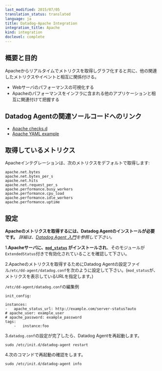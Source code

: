 ```yaml
---
last_modified: 2015/07/05
translation_status: translated
language: ja
title: Datadog-Apache Integration
integration_title: Apache
kind: integration
doclevel: complete
---
```

<!-- <div id="int-overview">
<h3>Overview</h3>

<p>Get metrics from Apache in real time; graph them and correlate them with other relevant system metrics and events.</p>
<ul>
  <li>Visualize your web server performance</li>
  <li>Correlate the performance of Apache with the rest of your applications</li>
</ul>

</div> -->

## 概要と目的


Apacheからリアルタイムでメトリクスを取得しグラフ化すると共に、他の関連したメトリクスやイベントと相互に関係付ける。

* Webサーバのパフォーマンスの可視化する
* Apacheのパフォーマンスをインフラに含まれる他のアプリケーションと相互に関連付けて把握する


<!-- From the open-source Agent:

* <a href="https://github.com/DataDog/integrations-core/blob/master/apache/conf.yaml.example">Apache YAML example</a>
* <a href="https://github.com/DataDog/integrations-core/blob/master/apache/check.py">Apache checks.d</a> -->

## Datadog Agentの関連ソールコードへのリンク

* [Apache checks.d](https://github.com/DataDog/integrations-core/blob/master/apache/check.py)
* [Apache YAML example](https://github.com/DataDog/integrations-core/blob/master/apache/conf.yaml.example)


<!-- The following metrics are collected by default with the Apache integration:

    apache.net.bytes
    apache.net.bytes_per_s
    apache.net.hits
    apache.net.request_per_s
    apache.performance.busy_workers
    apache.performance.cpu_load
    apache.performance.idle_workers
    apache.performance.uptime -->

## 取得しているメトリクス

Apacheインテグレーションは、次のメトリクスをデフォルトで取得します:

    apache.net.bytes
    apache.net.bytes_per_s
    apache.net.hits
    apache.net.request_per_s
    apache.performance.busy_workers
    apache.performance.cpu_load
    apache.performance.idle_workers
    apache.performance.uptime


<!-- <div id="int-configuration">
<h3>Configuration</h3>
 <p><em>To capture Apache metrics you need to install the Datadog agent.</em></p>

<ol>
  <li><b>Make sure that <a href="http://httpd.apache.org/docs/2.0/mod/mod_status.html"><code>mod_status</code></a> is installed on your Apache server</b> with <code>ExtendedStatus</code> set to <code>on</code></li>
  <li>Configure the agent to connect to Apache<br>
      Edit <code>/etc/dd-agent/conf.d/apache.yaml</code><br><br>
        <pre class="textfile"><code>init_config:

instances:
    -   apache_status_url: http://example.com/server-status?auto
        # apache_user: example_user
        # apache_password: example_password
        tags:
            -   instance:foo
    </code>
</pre></li>

  <li>Restart the agent
        <pre class="linux"><code>sudo /etc/init.d/datadog-agent restart</code></pre>
  </li>
  <li> Verification:
  <pre class="verification"><code>sudo /etc/init.d/datadog-agent info</code></pre>
    </li>
</ol>
</div> -->


## 設定


**Apacheのメトリクスを取得するには、Datadog Agentのインストールが必要です。**
*詳細は、[Datadog Agent 入門](/ja/guides/basic_agent_usage/)を参照して下さい。*

1.**Apacheサーバに、[`mod_status`](http://httpd.apache.org/docs/2.0/mod/mod_status.html) がインストールされ**、そのモジュールが`ExtendedStatus`付きで有効化されていることを確認して下さい。

2.Apacheのメトリクスを取得するためにDatadog Agentの設定ファイル`/etc/dd-agent/datadog.conf`を次のように設定して下さい。(`mod_status`が、メトリクスを表示しているURLを指定します。)

  `/etc/dd-agent/datadog.conf`の編集例

~~~
init_config:

instances:
-   apache_status_url: http://example.com/server-status?auto
# apache_user: example_user
# apache_password: example_password
tags:
    -   instance:foo
~~~

3.`datadog.conf`の設定が完了したら、Datadog Agentを再起動します。

~~~
sudo /etc/init.d/datadog-agent restart
~~~

4.次のコマンドで再起動の確認をします。

~~~
sudo /etc/init.d/datadog-agent info
~~~
